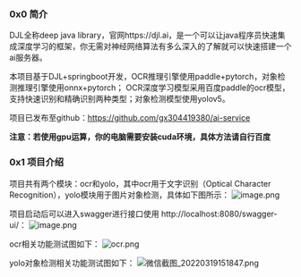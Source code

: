 ### 0x0 简介

DJL全称deep java library，官网https://djl.ai，是一个可以让java程序员快速集成深度学习的框架，你无需对神经网络算法有多么深入的了解就可以快速搭建一个ai服务器。


本项目基于DJL+springboot开发，OCR推理引擎使用paddle+pytorch，对象检测推理引擎使用onnx+pytorch；
OCR深度学习模型采用百度paddle的ocr模型，支持快速识别和精确识别两种类型；对象检测模型使用yolov5。


项目已发布至github：https://github.com/gx304419380/ai-service

**注意：若使用gpu运算，你的电脑需要安装cuda环境，具体方法请自行百度**

### 0x1 项目介绍

项目共有两个模块：ocr和yolo，其中ocr用于文字识别（Optical Character Recognition），yolo模块用于图片对象检测，具体如下图所示：
![image.png](https://upload-images.jianshu.io/upload_images/13277366-7d6d8f12e4e6c957.png?imageMogr2/auto-orient/strip%7CimageView2/2/w/1240)

项目启动后可以进入swagger进行接口使用 http://localhost:8080/swagger-ui/：
![image.png](https://upload-images.jianshu.io/upload_images/13277366-c2dc2ec3a8437690.png?imageMogr2/auto-orient/strip%7CimageView2/2/w/1240)

ocr相关功能测试图如下：
![ocr.png](https://upload-images.jianshu.io/upload_images/13277366-090e53216f35db04.png?imageMogr2/auto-orient/strip%7CimageView2/2/w/1240)

yolo对象检测相关功能测试图如下：
![微信截图_20220319151847.png](https://upload-images.jianshu.io/upload_images/13277366-c5fa962cdd70bd9c.png?imageMogr2/auto-orient/strip%7CimageView2/2/w/1240)

